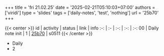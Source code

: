 +++
title = 'fri 21.02.25'
date = '2025-02-21T05:10:03+07:00'
authors = ['viridi']
type = 'slides'
tags = ['daily-notes', 'test', 'nothing']
url = '25b70'
+++

{{< center >}}
id | activity | status | link | info
:-: | :- | :-: | :-: | :-:
00 | Daily note init      | 1 | [25b70](/notes/25b70) | s0511
{{< /center >}}

+ Daily
+ 2